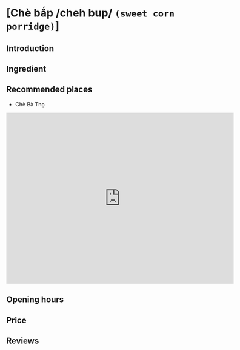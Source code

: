# [Chè bắp /cheh bup/ `(sweet corn porridge)`]

## Introduction

## Ingredient

## Recommended places

 - Chè Bà Thọ
<div class="map-container">
  <iframe src="https://www.google.com/maps/embed?pb=!1m18!1m12!1m3!1d7675.178663761569!2d108.32177649357907!3d15.878166999999996!2m3!1f0!2f0!3f0!3m2!1i1024!2i768!4f13.1!3m3!1m2!1s0x31420f6759bdbc83%3A0x5548b871394446f7!2zQ2jDqCBCw6AgVGjhu40!5e0!3m2!1sen!2s!4v1688260283553!5m2!1sen!2s" width="600" height="450" style="border:0;" allowfullscreen="" loading="lazy" referrerpolicy="no-referrer-when-downgrade"></iframe>
</div>

## Opening hours

## Price

## Reviews
